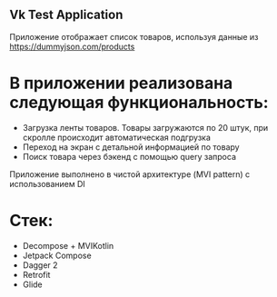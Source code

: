 ## Vk Test Application

Приложение отображает список товаров, используя данные из https://dummyjson.com/products

# В приложении реализована следующая функциональность:
* Загрузка ленты товаров. Товары загружаются по 20 штук, при скролле происходит автоматическая подгрузка
* Переход на экран с детальной информацией по товару
* Поиск товара через бэкенд с помощью query запроса

Приложение выполнено в чистой архитектуре (MVI pattern) с использованием DI

# Стек:
* Decompose + MVIKotlin
* Jetpack Compose
* Dagger 2
* Retrofit
* Glide